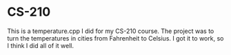 # CS-210
This is a temperature.cpp I did for my CS-210 course.
The project was to turn the temperatures in cities from Fahrenheit to Celsius.
I got it to work, so I think I did all of it well.

